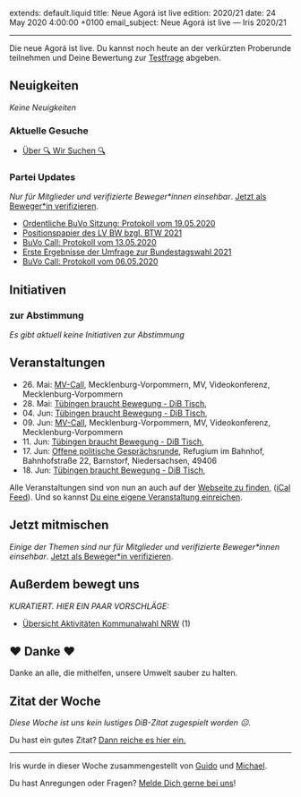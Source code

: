 
extends: default.liquid
title: Neue Agorá ist live
edition: 2020/21
date: 24 May 2020 4:00:00 +0100
email_subject: Neue Agorá ist live — Iris 2020/21

---
Die neue Agorá ist live. Du kannst noch heute an der verkürzten Proberunde teilnehmen und Deine Bewertung zur [Testfrage](https://abstimmen.dib.de/issue/1-welches-geschlecht-definieren-wir-fur-unser-einhorn-testfrage-probedurchlauf) abgeben.

## Neuigkeiten

_Keine Neuigkeiten_

### Aktuelle Gesuche

 - [Über 🔍 Wir Suchen 🔍](https://marktplatz.dib.de/t/ueber-wir-suchen/8837)

### Partei Updates

_Nur für Mitglieder und verifizierte Beweger\*innen einsehbar_. [Jetzt als Beweger\*in verifizieren](https://dib.de/bewegerin-werden/).

 - [Ordentliche BuVo Sitzung: Protokoll vom 19.05.2020](https://marktplatz.dib.de/t/ordentliche-buvo-sitzung-protokoll-vom-19-05-2020/34477)
 - [Positionspapier des LV BW bzgl. BTW 2021](https://marktplatz.dib.de/t/positionspapier-des-lv-bw-bzgl-btw-2021/34455)
 - [BuVo Call: Protokoll vom 13.05.2020](https://marktplatz.dib.de/t/buvo-call-protokoll-vom-13-05-2020/34446)
 - [Erste Ergebnisse der Umfrage zur Bundestagswahl 2021](https://marktplatz.dib.de/t/erste-ergebnisse-der-umfrage-zur-bundestagswahl-2021/34399)
 - [BuVo Call: Protokoll vom 06.05.2020](https://marktplatz.dib.de/t/buvo-call-protokoll-vom-06-05-2020/34385)

## Initiativen

### zur Abstimmung
_Es gibt aktuell keine Initiativen zur Abstimmung_

## Veranstaltungen

 - 26.&nbsp;Mai: [MV-Call](https://dib.de/veranstaltungen/mv-call/), Mecklenburg-Vorpommern, MV, Videokonferenz, Mecklenburg-Vorpommern
 - 28.&nbsp;Mai: [Tübingen braucht Bewegung - DiB Tisch](https://dib.de/veranstaltungen/tuebingen-braucht-bewegung-dib-tisch-2-2020-05-28/), 
 - 04.&nbsp;Jun: [Tübingen braucht Bewegung - DiB Tisch](https://dib.de/veranstaltungen/tuebingen-braucht-bewegung-dib-tisch-2-2020-06-04/), 
 - 09.&nbsp;Jun: [MV-Call](https://dib.de/veranstaltungen/mv-call/), Mecklenburg-Vorpommern, MV, Videokonferenz, Mecklenburg-Vorpommern
 - 11.&nbsp;Jun: [Tübingen braucht Bewegung - DiB Tisch](https://dib.de/veranstaltungen/tuebingen-braucht-bewegung-dib-tisch-2-2020-06-11/), 
 - 17.&nbsp;Jun: [Offene politische Gesprächsrunde](https://dib.de/veranstaltungen/offene-politische-gespraechsrunde-2020-06-17/), Refugium im Bahnhof, Bahnhofstraße 22, Barnstorf, Niedersachsen, 49406
 - 18.&nbsp;Jun: [Tübingen braucht Bewegung - DiB Tisch](https://dib.de/veranstaltungen/tuebingen-braucht-bewegung-dib-tisch-2-2020-06-18/), 


Alle Veranstaltungen sind von nun an auch auf der [Webseite zu finden](https://dib.de/veranstaltungen/), ([iCal Feed](https://dib.de/?ical=1)). Und so kannst [Du eine eigene Veranstaltung einreichen](https://marktplatz.dib.de/t/eine-veranstaltung-auf-der-webseite-einreichen/21379).

## Jetzt mitmischen

_Einige der Themen sind nur für Mitglieder und verifizierte Beweger\*innen einsehbar_. [Jetzt als Beweger\*in verifizieren](https://dib.de/bewegerin-werden/).


## Außerdem bewegt uns

_KURATIERT. HIER EIN PAAR VORSCHLÄGE:_
 - [Übersicht Aktivitäten Kommunalwahl NRW](https://marktplatz.dib.de/t/uebersicht-aktivitaeten-kommunalwahl-nrw/34478) (1)

## ❤️ Danke ❤️
Danke an alle, die mithelfen, unsere Umwelt sauber zu halten.

## Zitat der Woche
_Diese Woche ist uns kein lustiges DiB-Zitat zugespielt worden ☹._

Du hast ein gutes Zitat? [Dann reiche es hier ein.](https://marktplatz.dib.de/t/lustige-dib-zitate/10175)


---

Iris wurde in dieser Woche zusammengestellt von [Guido](https://marktplatz.dib.de/u/Guido/) und [Michael](https://marktplatz.dib.de/u/MichaelVoss/).

Du hast Anregungen oder Fragen? [Melde Dich gerne bei uns](https://marktplatz.dib.de/t/neu-iris-die-woechtliche-zusammenfasssung-zum-sonntagsbrunch/10990)!


